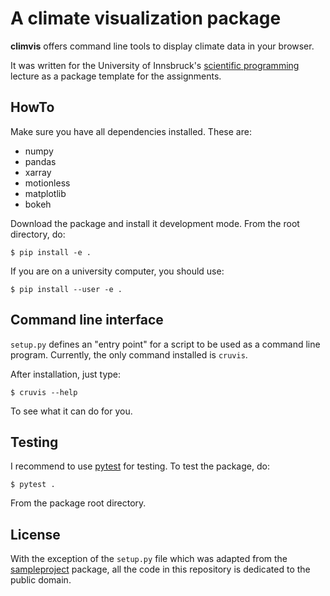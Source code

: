 # A climate visualization package

**climvis** offers command line tools to display climate data in your browser.

It was written for the University of Innsbruck's
[scientific programming](http://fabienmaussion.info/scientific_programming)
lecture as a package template for the assignments.

## HowTo

Make sure you have all dependencies installed. These are:
- numpy
- pandas
- xarray
- motionless
- matplotlib
- bokeh

Download the package and install it development mode. From the root directory,
do:

    $ pip install -e .

If you are on a university computer, you should use:

    $ pip install --user -e .

## Command line interface

``setup.py`` defines an "entry point" for a script to be used as a
command line program. Currently, the only command installed is ``cruvis``.

After installation, just type:

    $ cruvis --help

To see what it can do for you.

## Testing

I recommend to use [pytest](https://docs.pytest.org) for testing. To test
the package, do:

    $ pytest .

From the package root directory.


## License

With the exception of the ``setup.py`` file which was adapted from the
[sampleproject](https://github.com/pypa/sampleproject) package, all the
code in this repository is dedicated to the public domain.
